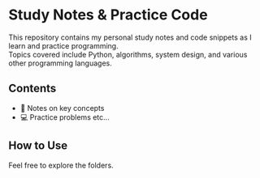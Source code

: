 # Study Notes & Practice Code

This repository contains my personal study notes and code snippets as I learn and practice programming.  
Topics covered include Python, algorithms, system design, and various other programming languages.

## Contents

- 📝 Notes on key concepts
- 💻 Practice problems
   etc...

## How to Use
Feel free to explore the folders.
